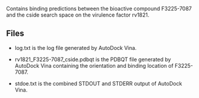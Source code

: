 Contains binding predictions between the bioactive compound F3225-7087 and the cside search space on the virulence factor rv1821.

## Files

- log.txt is the log file generated by AutoDock Vina.

- rv1821_F3225-7087_cside.pdbqt is the PDBQT file generated by AutoDock Vina containing the orientation and binding location of F3225-7087.

- stdoe.txt is the combined STDOUT and STDERR output of AutoDock Vina.


